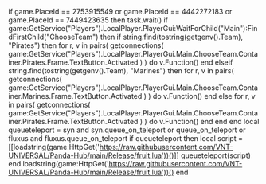 if game.PlaceId == 2753915549 or game.PlaceId == 4442272183 or game.PlaceId == 7449423635 then
             task.wait()
            if game:GetService("Players").LocalPlayer.PlayerGui:WaitForChild("Main"):FindFirstChild("ChooseTeam") then
                if string.find(tostring(getgenv().Team), "Pirates") then
                    for r, v in pairs(
                        getconnections(
                            game:GetService("Players").LocalPlayer.PlayerGui.Main.ChooseTeam.Container.Pirates.Frame.TextButton.Activated
                        )
                    ) do
                        v.Function()
                    end
                elseif string.find(tostring(getgenv().Team), "Marines") then
                    for r, v in pairs(
                        getconnections(
                            game:GetService("Players").LocalPlayer.PlayerGui.Main.ChooseTeam.Container.Marines.Frame.TextButton.Activated
                        )
                    ) do
                        v.Function()
                    end
                else
                    for r, v in pairs(
                        getconnections(
                            game:GetService("Players").LocalPlayer.PlayerGui.Main.ChooseTeam.Container.Pirates.Frame.TextButton.Activated
                        )
                    ) do
                        v.Function()
                    end
                end
            end
local queueteleport = syn and syn.queue_on_teleport or queue_on_teleport or fluxus and fluxus.queue_on_teleport
if queueteleport then
local script = [[loadstring(game:HttpGet('https://raw.githubusercontent.com/VNT-UNIVERSAL/Panda-Hub/main/Release/fruit.lua'))()]]
queueteleport(script)
end
loadstring(game:HttpGet('https://raw.githubusercontent.com/VNT-UNIVERSAL/Panda-Hub/main/Release/fruit.lua'))()
end
